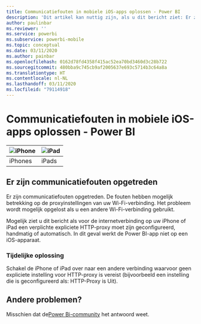 ```yaml
---
title: Communicatiefouten in mobiele iOS-apps oplossen - Power BI
description: 'Dit artikel kan nuttig zijn, als u dit bericht ziet: Er zijn communicatiefouten opgetreden. De fouten hebben mogelijk betrekking op de proxyinstellingen van uw Wi-Fi-verbinding.'
author: paulinbar
ms.reviewer: ''
ms.service: powerbi
ms.subservice: powerbi-mobile
ms.topic: conceptual
ms.date: 03/11/2020
ms.author: painbar
ms.openlocfilehash: 0162d78fd4358f415ac52ea70bd3460d3c28b722
ms.sourcegitcommit: 480bba9c745cb9af2005637e693c5714b3c64a8a
ms.translationtype: HT
ms.contentlocale: nl-NL
ms.lasthandoff: 03/11/2020
ms.locfileid: "79114918"
---
```

# <a name="fixing-communication-failures-in-ios-mobile-apps---power-bi"></a>Communicatiefouten in mobiele iOS-apps oplossen - Power BI

| ![iPhone](./media/mobile-known-issues-with-the-iphone-app/iphone-logo-50-px.png) | ![iPad](./media/mobile-known-issues-with-the-iphone-app/ipad-logo-50-px.png) |
|:--- |:--- |
| iPhones |iPads |

## <a name="we-encountered-communication-failures"></a>Er zijn communicatiefouten opgetreden
Er zijn communicatiefouten opgetreden. De fouten hebben mogelijk betrekking op de proxyinstellingen van uw Wi-Fi-verbinding. Het probleem wordt mogelijk opgelost als u een andere Wi-Fi-verbinding gebruikt.

Mogelijk ziet u dit bericht als voor de internetverbinding op uw iPhone of iPad een verplichte expliciete HTTP-proxy moet zijn geconfigureerd, handmatig of automatisch. In dit geval werkt de Power BI-app niet op een iOS-apparaat.

### <a name="workaround"></a>Tijdelijke oplossing
Schakel de iPhone of iPad over naar een andere verbinding waarvoor geen expliciete instelling voor HTTP-proxy is vereist (bijvoorbeeld een instelling die is geconfigureerd als: HTTP-Proxy is Uit).

## <a name="other-issues"></a>Andere problemen?
Misschien dat de[Power Bi-community](https://community.powerbi.com/) het antwoord weet.

